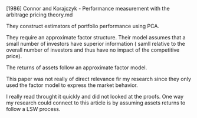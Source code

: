 [1986] Connor and Korajczyk - Performance measurement with the arbitrage pricing theory.md

They construct estimators of portfolio performance using PCA.

They require an approximate factor structure. 
Their model assumes that a small number of investors have superior information ( samll relative to the overall number of investors and thus have no impact of the competitive price).

The returns of assets follow an approximate factor model.

This paper was not really of direct relevance fir my research since they only used the factor model to express the market behavior. 

I really read throught it quickly and did not looked at the proofs. 
One way my research could connect to this article is by assuming assets returns to follow a LSW process.
